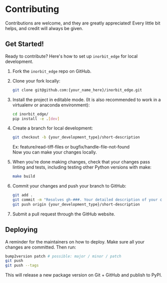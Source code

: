 # Contributing

Contributions are welcome, and they are greatly appreciated! Every little bit
helps, and credit will always be given.

## Get Started!

Ready to contribute? Here's how to set up `inorbit_edge` for local development.

1. Fork the `inorbit_edge` repo on GitHub.

2. Clone your fork locally:

    ```bash
    git clone git@github.com:{your_name_here}/inorbit_edge.git
    ```

3. Install the project in editable mode. (It is also recommended to work in a virtualenv or anaconda environment):

    ```bash
    cd inorbit_edge/
    pip install -e .[dev]
    ```

4. Create a branch for local development:

    ```bash
    git checkout -b {your_development_type}/short-description
    ```

    Ex: feature/read-tiff-files or bugfix/handle-file-not-found<br>
    Now you can make your changes locally.

5. When you're done making changes, check that your changes pass linting and
   tests, including testing other Python versions with make:

    ```bash
    make build
    ```

6. Commit your changes and push your branch to GitHub:

    ```bash
    git add .
    git commit -m "Resolves gh-###. Your detailed description of your changes."
    git push origin {your_development_type}/short-description
    ```

7. Submit a pull request through the GitHub website.

## Deploying

A reminder for the maintainers on how to deploy.
Make sure all your changes are committed.
Then run:

```bash
bump2version patch # possible: major / minor / patch
git push
git push --tags
```

This will release a new package version on Git + GitHub and publish to PyPI.
